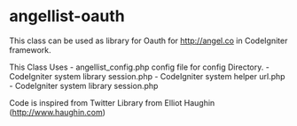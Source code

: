 angellist-oauth
===============

This class can be used as library for Oauth for http://angel.co in 
CodeIgniter framework.

This Class Uses 
		- angellist_config.php config file for config Directory.
		- CodeIgniter system library session.php
		- CodeIgniter system helper url.php
		- CodeIgniter system library session.php

Code is inspired from Twitter Library from Elliot Haughin (http://www.haughin.com)